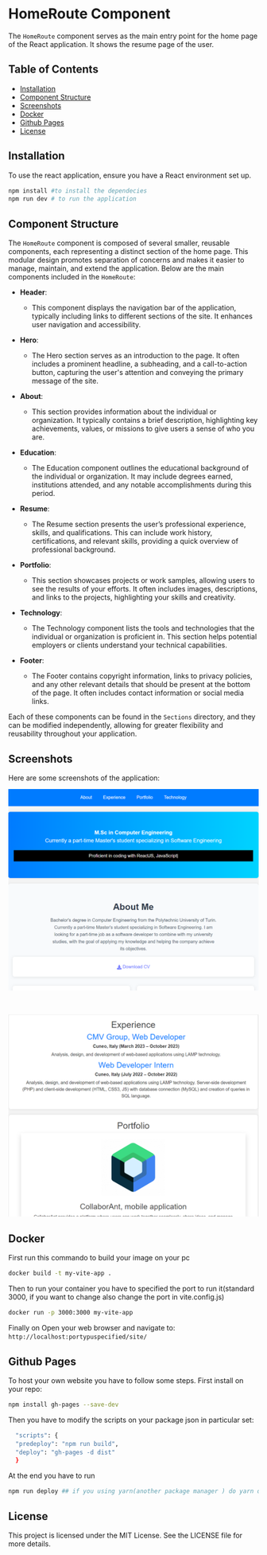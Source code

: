 # HomeRoute Component

The `HomeRoute` component serves as the main entry point for the home page of the React application. It shows the resume page of the user.

## Table of Contents

- [Installation](#installation)
- [Component Structure](#component-structure)
- [Screenshots](#screenshots)
- [Docker](#docker)
- [Github Pages](#github-pages)
- [License](#license)

## Installation

To use the react application, ensure you have a React environment set up.

```bash
npm install #to install the dependecies
npm run dev # to run the application
```
## Component Structure
The `HomeRoute` component is composed of several smaller, reusable components, each representing a distinct section of the home page. This modular design promotes separation of concerns and makes it easier to manage, maintain, and extend the application. Below are the main components included in the `HomeRoute`:

- **Header**: 
  - This component displays the navigation bar of the application, typically including links to different sections of the site. It enhances user navigation and accessibility.
  
- **Hero**: 
  - The Hero section serves as an introduction to the page. It often includes a prominent headline, a subheading, and a call-to-action button, capturing the user's attention and conveying the primary message of the site.
  
- **About**: 
  - This section provides information about the individual or organization. It typically contains a brief description, highlighting key achievements, values, or missions to give users a sense of who you are.
  
- **Education**: 
  - The Education component outlines the educational background of the individual or organization. It may include degrees earned, institutions attended, and any notable accomplishments during this period.
  
- **Resume**: 
  - The Resume section presents the user’s professional experience, skills, and qualifications. This can include work history, certifications, and relevant skills, providing a quick overview of professional background.
  
- **Portfolio**: 
  - This section showcases projects or work samples, allowing users to see the results of your efforts. It often includes images, descriptions, and links to the projects, highlighting your skills and creativity.
  
- **Technology**: 
  - The Technology component lists the tools and technologies that the individual or organization is proficient in. This section helps potential employers or clients understand your technical capabilities.
  
- **Footer**: 
  - The Footer contains copyright information, links to privacy policies, and any other relevant details that should be present at the bottom of the page. It often includes contact information or social media links.

Each of these components can be found in the `Sections` directory, and they can be modified independently, allowing for greater flexibility and reusability throughout your application.

## Screenshots

Here are some screenshots of the application:

![Home Page](./screenshots/homepage1.png)

<br>

![Home Page](./screenshots/homepage2.png)

## Docker
First run this commando to build your image on your pc
```bash
docker build -t my-vite-app .
```
Then to run your container you have to specified the port to run it(standard 3000, if you want to change also change the port in vite.config.js)
```bash
docker run -p 3000:3000 my-vite-app
```
Finally on Open your web browser and navigate to:
```http://localhost:portypuspecified/site/```

## Github Pages

To host your own website you have to follow some steps.
First install on your repo:
```bash
npm install gh-pages --save-dev
```
Then you have to modify the scripts on your package json in particular set:
```bash
  "scripts": {
  "predeploy": "npm run build",
  "deploy": "gh-pages -d dist"
  }
```
At the end you have to run 
```bash
npm run deploy ## if you using yarn(another package manager ) do yarn deploy
```


## License
This project is licensed under the MIT License. See the LICENSE file for more details.
